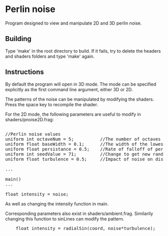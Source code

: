 <h1>Perlin noise</h1>

Program designed to view and manipulate 2D and 3D perlin noise.

<h2>Building</h2>

Type 'make' in the root directory to build. If it fails, try to delete the headers and shaders folders and type 'make' again.

<h2>Instructions</h2>

By default the program will open in 3D mode. The mode can be specified explicitly as the first command line argument, either 3D or 2D. 

The patterns of the noise can be manipulated by modifying the shaders. Press the space key to recompile the shader.

For the 2D mode, the following parameters are useful to modify in shaders/pnoise2D.frag:

<pre> 
//Perlin noise values
uniform int octaveNum = 5;			//The number of octaves of noise ie: Number of layers of noise stacked ontop of each other
uniform float baseWidth = 0.1;		//The width of the lowest resolution grid
uniform float persistance = 0.5;	//Rate of falloff of perlin noise
uniform int seedValue = 71;			//Change to get new random values
uniform float turbulence = 0.5;		//Impact of noise on distoring base function

...

main()
...

float intensity = noise;
</pre>

As well as changing the intensity function in main.

Corresponding parameters also exist in shaders/ambient.frag. Similarily changing this function to sinLines can modify the pattern.

<pre>
	float intensity = radialSin(coord, noise*turbulence);
</pre>




